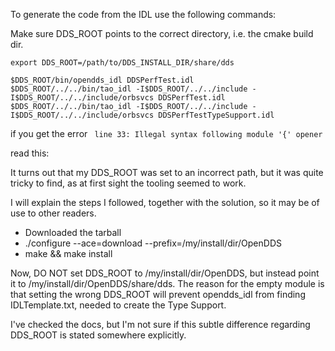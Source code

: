 To generate the code from the IDL use the following commands:

Make sure DDS_ROOT points to the correct directory, i.e. the cmake build dir.

```
export DDS_ROOT=/path/to/DDS_INSTALL_DIR/share/dds

$DDS_ROOT/bin/opendds_idl DDSPerfTest.idl
$DDS_ROOT/../../bin/tao_idl -I$DDS_ROOT/../../include -I$DDS_ROOT/../../include/orbsvcs DDSPerfTest.idl
$DDS_ROOT/../../bin/tao_idl -I$DDS_ROOT/../../include -I$DDS_ROOT/../../include/orbsvcs DDSPerfTestTypeSupport.idl
```


if you get the error ` line 33: Illegal syntax following module '{' opener`

read this:


It turns out that my DDS_ROOT was set to an incorrect path, but it was quite tricky to find, as at first sight the tooling seemed to work.

I will explain the steps I followed, together with the solution, so it may be of use to other readers.

- Downloaded the tarball
- ./configure --ace=download --prefix=/my/install/dir/OpenDDS
-  make && make install

Now, DO NOT set DDS_ROOT to /my/install/dir/OpenDDS, but instead point it to /my/install/dir/OpenDDS/share/dds. The reason for the empty module is that setting the wrong DDS_ROOT will prevent opendds_idl from finding IDLTemplate.txt, needed to create the Type Support.

I've checked the docs, but I'm not sure if this subtle difference regarding DDS_ROOT is stated somewhere explicitly.